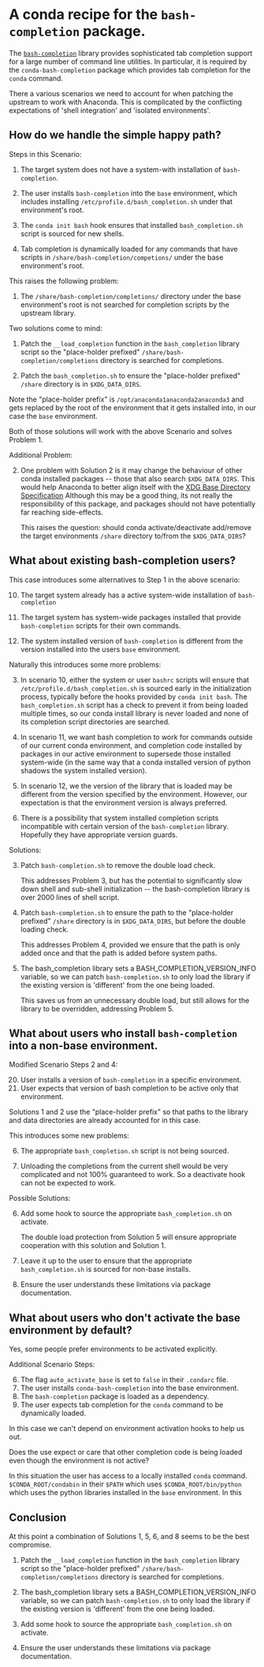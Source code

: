 # A conda recipe for the `bash-completion` package.

The [`bash-completion`][1] library provides sophisticated tab completion support for
a large number of command line utilities.  In particular, it is required by the
`conda-bash-completion` package which provides tab completion for the `conda` command.

There a various scenarios we need to account for when patching the upstream to work with
Anaconda.  This is complicated by the conflicting expectations of 'shell integration'
and 'isolated environments'. 

## How do we handle the simple happy path?

Steps in this Scenario:

1. The target system does not have a system-with installation of `bash-completion`. 

2. The user installs `bash-completion` into the `base` environment, which includes
   installing `/etc/profile.d/bash_completion.sh` under that environment's root.

3. The `conda init bash` hook ensures that installed `bash_completion.sh` script is
   sourced for new shells.

4. Tab completion is dynamically loaded for any commands that have scripts in
   `/share/bash-completion/competions/` under the base environment's root.

This raises the following problem:

1. The `/share/bash-completion/completions/` directory under the base environment's root
   is not searched for completion scripts by the upstream library.

Two solutions come to mind:

1. Patch the `__load_completion` function in the `bash_completion` library script so the
   "place-holder prefixed" `/share/bash-completion/completions` directory is searched
   for completions.

2. Patch the `bash_completion.sh` to ensure the "place-holder prefixed" `/share`
   directory is in `$XDG_DATA_DIRS`. 

Note the "place-holder prefix" is `/opt/anaconda1anaconda2anaconda3` and gets replaced
by the root of the environment that it gets installed into, in our case the `base`
environment.

Both of those solutions will work with the above Scenario and solves Problem 1. 

Additional Problem:
    
2. One problem with Solution 2 is it may change the behaviour of other conda installed
   packages -- those that also search `$XDG_DATA_DIRS`. This would help Anaconda to
   better align itself with the [XDG Base Directory Specification][2] Although this may
   be a good thing, its not really the responsibility of this package, and packages
   should not have potentially far reaching side-effects. 

   This raises the question: should conda activate/deactivate add/remove the target
   environments `/share` directory to/from the `$XDG_DATA_DIRS`?

## What about existing bash-completion users?

This case introduces some alternatives to Step 1 in the above scenario:

10. The target system already has a active system-wide installation of
    `bash-completion` 

11. The target system has system-wide packages installed that provide
    `bash-completion` scripts for their own commands.

12. The system installed version of `bash-completion` is different from the version
    installed into the users `base` environment. 

Naturally this introduces some more problems:

3. In scenario 10, either the system or user `bashrc` scripts will ensure that
   `/etc/profile.d/bash_completion.sh` is sourced early in the initialization
   process, typically before the hooks provided by `conda init bash`.  The
   `bash_completion.sh` script has a check to prevent it from being loaded multiple
   times, so our conda install library is never loaded and none of its completion
   script directories are searched.

4. In scenario 11, we want bash completion to work for commands outside of our
   current conda environment, and completion code installed by packages in our
   active environment to supersede those installed system-wide (in the same way
   that a conda installed version of python shadows the system installed version).

5. In scenario 12, we the version of the library that is loaded may be different
   from the version specified by the environment. However, our expectation is that
   the environment version is always preferred.   

6. There is a possibility that system installed completion scripts incompatible with
   certain version of the `bash-completion` library.  Hopefully they have
   appropriate version guards.

Solutions:

3. Patch `bash-completion.sh` to remove the double load check.

   This addresses Problem 3, but has the potential to significantly slow down shell
   and sub-shell initialization -- the bash-completion library is over 2000 lines of
   shell script.

4. Patch `bash-completion.sh` to ensure the path to the "place-holder prefixed"
   `/share` directory is in `$XDG_DATA_DIRS`, but before the double loading check.

   This addresses Problem 4, provided we ensure that the path is only added
   once and that the path is added before system paths.

5. The bash_completion library sets a BASH_COMPLETION_VERSION_INFO variable, so we
   can patch `bash-completion.sh` to only load the library if the existing version is
   'different' from the one being loaded.  

   This saves us from an unnecessary double load, but still allows for the library to
   be overridden, addressing Problem 5.

## What about users who install `bash-completion` into a non-base environment.

Modified Scenario Steps 2 and 4:

20. User installs a version of `bash-completion` in a specific environment.
40. User expects that version of bash completion to be active only that environment.

Solutions 1 and 2 use the "place-holder prefix" so that paths to the library and data
directories are already accounted for in this case.

This introduces some new problems:

6. The appropriate `bash_completion.sh` script is not being sourced.

7. Unloading the completions from the current shell would be very complicated and
   not 100% guaranteed to work.  So a deactivate hook can not be expected to work.

Possible Solutions:

6. Add some hook to source the appropriate `bash_completion.sh` on activate.

   The double load protection from Solution 5 will ensure appropriate cooperation
   with this solution and Solution 1. 

7. Leave it up to the user to ensure that the appropriate `bash_completion.sh` is
   sourced for non-base installs.

8. Ensure the user understands these limitations via package documentation.

## What about users who don't activate the base environment by default?

Yes, some people prefer environments to be activated explicitly.

Additional Scenario Steps:

6. The flag `auto_activate_base` is set to `false` in their `.condarc` file.
7. The user installs `conda-bash-completion` into the base environment.
8. The `bash-completion` package is loaded as a dependency.
9. The user expects tab completion for the `conda` command to be dynamically loaded.

In this case we can't depend on environment activation hooks to help us out.

Does the use expect or care that other completion code is being loaded even though the
environment is not active? 

In this situation the user has access to a locally installed `conda` command.
`$CONDA_ROOT/condabin` in their `$PATH` which uses `$CONDA_ROOT/bin/python` which uses
the python libraries installed in the `base` environment.  In this 

## Conclusion

At this point a combination of Solutions 1, 5, 6, and 8 seems to be the best compromise.

1. Patch the `__load_completion` function in the `bash_completion` library script so the
   "place-holder prefixed" `/share/bash-completion/completions` directory is searched
   for completions.

5. The bash_completion library sets a BASH_COMPLETION_VERSION_INFO variable, so we can
   patch `bash-completion.sh` to only load the library if the existing version is
   'different' from the one being loaded.  

6. Add some hook to source the appropriate `bash_completion.sh` on activate.

8. Ensure the user understands these limitations via package documentation.

[1]: https://github.com/scop/bash-completion
[2]: https://specifications.freedesktop.org/basedir-spec/basedir-spec-latest.html
